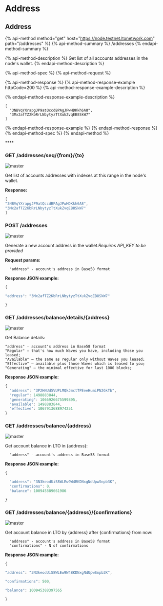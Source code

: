 # Address

## Address

{% api-method method="get" host="https://node.testnet.ltonetwork.com" path="/addresses" %}
{% api-method-summary %}
/addresses
{% endapi-method-summary %}

{% api-method-description %}
Get list of all accounts addresses in the node's wallet.
{% endapi-method-description %}

{% api-method-spec %}
{% api-method-request %}

{% api-method-response %}
{% api-method-response-example httpCode=200 %}
{% api-method-response-example-description %}

{% endapi-method-response-example-description %}

```
[
  "3NBVqYXrapgJP9atQccdBPAgJPwHDKkh6A8",
  "3Mx2afTZ2KbRrLNbytyzTtXukZvqEB8SkW7"
]
```
{% endapi-method-response-example %}
{% endapi-method-response %}
{% endapi-method-spec %}
{% endapi-method %}

\*\*\*\*

### GET /addresses/seq/{from}/{to}

![master](https://img.shields.io/badge/MAINNET-available-4bc51d.svg)

Get list of accounts addresses with indexes at this range in the node's wallet.

**Response:**

```javascript
[
"3NBVqYXrapgJP9atQccdBPAgJPwHDKkh6A8",  
"3Mx2afTZ2KbRrLNbytyzTtXukZvqEB8SkW7"
]
```

### POST /addresses

![master](https://img.shields.io/badge/MAINNET-available-4bc51d.svg)

Generate a new account address in the wallet._Requires API\_KEY to be provided_

**Request params:**

```text
  "address" - account's address in Base58 format
```

**Response JSON example:**

```javascript
{

"address": "3Mx2afTZ2KbRrLNbytyzTtXukZvqEB8SkW7"

}
```

### GET /addresses/balance/details/{address}

![master](https://img.shields.io/badge/MAINNET-available-4bc51d.svg)

Get Balance details:

```text
"address" - account's address in Base58 format
"Regular" — that's how much Waves you have, including those you leased;
"Available" — the same as regular only without Waves you leased;
"Effective" — available plus those Waves which is leased to you;
"Generating" — the minimal effective for last 1000 blocks;
```

**Response JSON example:**

```javascript
{
  "address": "3P2HNUd5VUPLMQkJmctTPEeeHumiPN2GkTb",
  "regular": 1498883844,
  "generating": 1066926675599895,
  "available": 1498883844,
  "effective": 1067913688974251
}
```

### GET /addresses/balance/{address}

![master](https://img.shields.io/badge/MAINNET-available-4bc51d.svg)

Get account balance in LTO in {address}:

```text
  "address" - account's address in Base58 format
```

**Response JSON example:**

```javascript
{

  "address": "3N3keodUiS8WLEw9W4BKDNxgNdUpwSnpb3K",
  "confirmations": 0,
  "balance": 100945889661986

}
```

### GET /addresses/balance/{address}/{confirmations}

![master](https://img.shields.io/badge/MAINNET-available-4bc51d.svg)

Get account balance in LTO by {address} after {confirmations} from now:

```text
  "address" - account's address in Base58 format
  "confirmations" - N of confirmations
```

**Response JSON example:**

```javascript
{

"address": "3N3keodUiS8WLEw9W4BKDNxgNdUpwSnpb3K",

"confirmations": 500,

"balance": 100945388397565

}
```

